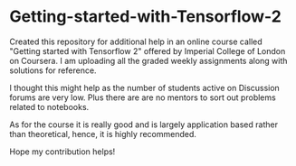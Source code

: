 # Getting-started-with-Tensorflow-2
Created this repository for additional help in an online course called "Getting started with Tensorflow 2" offered by Imperial College of London on Coursera. I am uploading all the graded weekly assignments along with solutions for reference. 

I thought this might help as the number of students active on Discussion forums are very low. Plus there are are no mentors to sort out problems related to notebooks.

As for the course it is really good and is largely application based rather than theoretical, hence, it is highly recommended. 

Hope my contribution helps! 
